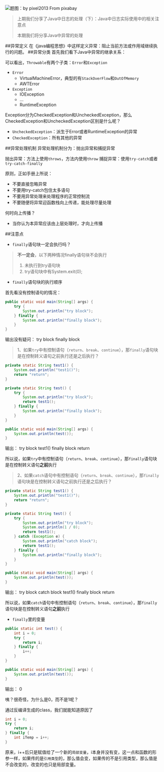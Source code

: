 ![题图：by pixel2013 From pixabay](http://upload-images.jianshu.io/upload_images/2855474-fd3b914c4c4e144b.jpg?imageMogr2/auto-orient/strip%7CimageView2/2/w/1240)

>上期我们分享了Java中日志的处理（下）：Java中日志实际使用中的相关注意点
>
>本期我们将分享Java中异常的处理

##异常定义
在《java编程思想》中这样定义异常：阻止当前方法或作用域继续执行的问题。
##异常分类
首先我们看下Java中异常的继承关系：

可以看出，`Throwable`有两个子类：`Error`和`Exception`

+ `Error`
    + VirtualMachineError，典型的有`StackOverFlow`和`OutOfMemory`
    + AWTError
+ `Exception`
    + IOException
    + ...
    + RuntimeException

Exception分为CheckedException和UncheckedException，那么CheckedException和UncheckedException区别是什么呢？

+ `UncheckedException`：派生于Error或者RuntimeException的异常
+ `CheckedException`：所有其他的异常

##异常处理机制
异常处理机制分为：抛出异常和捕捉异常

抛出异常：方法上使用`throws`，方法内使用`throw`
捕捉异常：使用`try-catch`或者`try-catch-finally`

原则，正如手册上所说：

+ 不要直接忽略异常
+ 不要用try-catch包住太多语句
+ 不要用异常处理来处理程序的正常控制流
+ 不要随便将异常迎函数栈向上传递，能处理尽量处理

何时向上传播？

+ 当你认为本异常应该由上层处理时，才向上传播

##注意点
+ `finally`语句块一定会执行吗？

>**不一定会**，以下两种情况finally语句块不会执行
>1. 未执行到try语句块
>2. try语句块中有System.exit(0);  

+ `finally`语句块的执行顺序

首先看没有控制语句的情况：

```java
public static void main(String[] args) {
	try {
		System.out.println("try block");
	} finally {
		System.out.println("finally block");
	}
}
```
输出没有疑问：
try block
finally block

>1、如果`try`中有控制语句（`return`、`break`、`continue`），那`finally`语句块是在控制转义语句之前执行还是之后执行？

```java
private static String test1() {
	System.out.println("test1()");
	return "return";
}

private static String test() {
	try {
		System.out.println("try block");
		return test1();
	} finally {
		System.out.println("finally block");
	}
}

public static void main(String[] args) {
	System.out.println(test());
}
```
输出：
try block
test1()
finally block
return

所以说，如果`try`中有控制语句（`return`、`break`、`continue`），那`finally`语句块是在控制转义语句**之前**执行

>2、如果`catch`语句中有控制语句（`return`、`break`、`continue`），那`finally`语句块是在控制转义语句之前执行还是之后执行？

```java
private static String test1() {
	System.out.println("test1()");
	return "return";
}

private static String test() {
	try {
		System.out.println("try block");
		System.out.println(1 / 0);
		return test1();
	} catch (Exception e) {
		System.out.println("catch block");
		return test1();
	} finally {
		System.out.println("finally block");
	}
}

public static void main(String[] args) {
	System.out.println(test());
}
```

输出：
try block
catch block
test1()
finally block
return

所以说，如果`catch`语句中有控制语句（`return`、`break`、`continue`），那`finally`语句块是在控制转义语句**之前**执行

+ `finally`里的变量

```java
public static int test() {
	int i = 0;
	try {
		return i;
	} finally {
		i++;
	}
}

public static void main(String[] args) {
	System.out.println(test());
}
```

输出：
0

咦？很奇怪，为什么是0，而不是1呢？

通过反编译生成的class，我们就能知道原因了

```java
int i = 0;
try {
	return i;
} finally {
	int iTemp = i++;
}
```

原来，i++后只是赋值给了一个新的`局部变量`，i本身并没有变，这一点和函数的形参一样，如果传的是`引用类型`的，那么值会变，如果传的不是引用类型，那么值是不会改变的，改变的也只是局部变量。